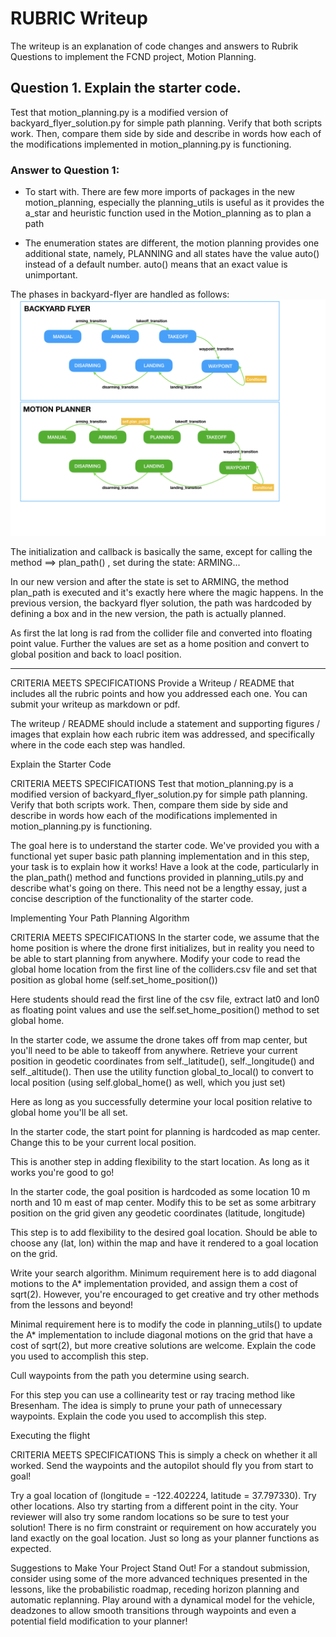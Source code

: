 # RUBRIC Writeup

The writeup is an explanation of code changes and answers to Rubrik Questions to implement the FCND project, Motion Planning. 

## Question 1. Explain the starter code. 
Test that motion_planning.py is a modified version of backyard_flyer_solution.py for simple path planning. Verify that both scripts work. Then, compare them side by side and describe in words how each of the modifications implemented in motion_planning.py is functioning.

### Answer to Question 1:     
- To start with. There are few more imports of packages in the new motion_planning, especially the planning_utils is useful as it provides the a_star and heuristic function used in the Motion_planning as to plan a path

- The enumeration states are different, the motion planning provides one additional state, namely, PLANNING and all states have the value auto() instead of a default number. auto() means that an exact value is unimportant. 

The phases in backyard-flyer are handled as follows:
![planning phases](./misc/states/states.png)



The initialization and callback is basically the same, except for calling the  method ==> plan_path() , set during the state: ARMING...

In our new version and after the state is set to ARMING, the method plan_path is executed and it's exactly here where the magic happens. In the previous version, the backyard flyer solution, the path was hardcoded by defining a box and in the new version, the path is actually planned. 

As first the lat long is rad from the collider file and converted into floating point value. Further the values are set as a home position and convert to global position and back to loacl position.












-------------------------------------------------------------------------------------------------- 

CRITERIA
MEETS SPECIFICATIONS
Provide a Writeup / README that includes all the rubric points and how you addressed each one. You can submit your writeup as markdown or pdf.

The writeup / README should include a statement and supporting figures / images that explain how each rubric item was addressed, and specifically where in the code each step was handled.

Explain the Starter Code

CRITERIA
MEETS SPECIFICATIONS
Test that motion_planning.py is a modified version of backyard_flyer_solution.py for simple path planning. Verify that both scripts work. Then, compare them side by side and describe in words how each of the modifications implemented in motion_planning.py is functioning.

The goal here is to understand the starter code. We've provided you with a functional yet super basic path planning implementation and in this step, your task is to explain how it works! Have a look at the code, particularly in the plan_path() method and functions provided in planning_utils.py and describe what's going on there. This need not be a lengthy essay, just a concise description of the functionality of the starter code.

Implementing Your Path Planning Algorithm

CRITERIA
MEETS SPECIFICATIONS
In the starter code, we assume that the home position is where the drone first initializes, but in reality you need to be able to start planning from anywhere. Modify your code to read the global home location from the first line of the colliders.csv file and set that position as global home (self.set_home_position())

Here students should read the first line of the csv file, extract lat0 and lon0 as floating point values and use the self.set_home_position() method to set global home.

In the starter code, we assume the drone takes off from map center, but you'll need to be able to takeoff from anywhere. Retrieve your current position in geodetic coordinates from self._latitude(), self._longitude() and self._altitude(). Then use the utility function global_to_local() to convert to local position (using self.global_home() as well, which you just set)

Here as long as you successfully determine your local position relative to global home you'll be all set.

In the starter code, the start point for planning is hardcoded as map center. Change this to be your current local position.

This is another step in adding flexibility to the start location. As long as it works you're good to go!

In the starter code, the goal position is hardcoded as some location 10 m north and 10 m east of map center. Modify this to be set as some arbitrary position on the grid given any geodetic coordinates (latitude, longitude)

This step is to add flexibility to the desired goal location. Should be able to choose any (lat, lon) within the map and have it rendered to a goal location on the grid.

Write your search algorithm. Minimum requirement here is to add diagonal motions to the A* implementation provided, and assign them a cost of sqrt(2). However, you're encouraged to get creative and try other methods from the lessons and beyond!

Minimal requirement here is to modify the code in planning_utils() to update the A* implementation to include diagonal motions on the grid that have a cost of sqrt(2), but more creative solutions are welcome. Explain the code you used to accomplish this step.

Cull waypoints from the path you determine using search.

For this step you can use a collinearity test or ray tracing method like Bresenham. The idea is simply to prune your path of unnecessary waypoints. Explain the code you used to accomplish this step.

Executing the flight

CRITERIA
MEETS SPECIFICATIONS
This is simply a check on whether it all worked. Send the waypoints and the autopilot should fly you from start to goal!

Try a goal location of (longitude = -122.402224, latitude = 37.797330). Try other locations. Also try starting from a different point in the city. Your reviewer will also try some random locations so be sure to test your solution! There is no firm constraint or requirement on how accurately you land exactly on the goal location. Just so long as your planner functions as expected.

Suggestions to Make Your Project Stand Out!
For a standout submission, consider using some of the more advanced techniques presented in the lessons, like the probabilistic roadmap, receding horizon planning and automatic replanning. Play around with a dynamical model for the vehicle, deadzones to allow smooth transitions through waypoints and even a potential field modification to your planner!
